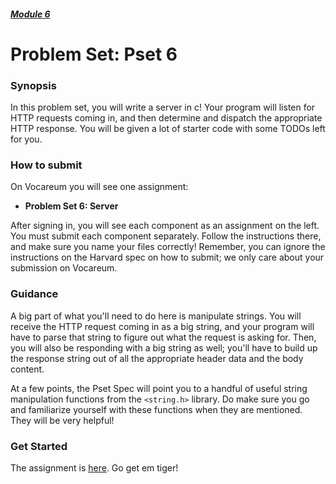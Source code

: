 ##### [Module 6](../../../)

# Problem Set: Pset 6

### Synopsis
In this problem set, you will write a server in c! Your program will listen for HTTP requests coming in, and then determine and dispatch the appropriate HTTP response. You will be given a lot of starter code with some TODOs left for you.

### How to submit 
On Vocareum you will see one assignment:
  * **Problem Set 6: Server**
  
After signing in, you will see each component as an assignment on the left. You must submit each component separately. Follow the instructions there, and make sure you name your files correctly! Remember, you can ignore the instructions on the Harvard spec on how to submit; we only care about your submission on Vocareum.

### Guidance

A big part of what you'll need to do here is manipulate strings. You will receive the HTTP request coming in as a big string, and your program will have to parse that string to figure out what the request is asking for. Then, you will also be responding with a big string as well; you'll have to build up the response string out of all the appropriate header data and the body content. 

At a few points, the Pset Spec will point you to a handful of useful string manipulation functions from the `<string.h>` library. Do make sure you go and familiarize yourself with these functions when they are mentioned. They will be very helpful!

### Get Started
The assignment is <a href="http://cdn.cs50.net/2015/fall/psets/6/pset6/pset6.html" target="_blank">here</a>. Go get em tiger!

